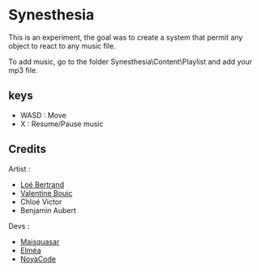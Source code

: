 # Synesthesia

This is an experiment, the goal was to create a system that permit any object to react to any music file.

To add music, go to the folder Synesthesia\Content\Playlist and add your mp3 file.

## keys
- WASD : Move
- X : Resume/Pause music

## Credits

Artist :
- [Loé Bertrand](https://www.artstation.com/louisgjbertrand)
- [Valentine Bouic](https://www.artstation.com/ryme_exe)
- Chloé Victor
- Benjamin Aubert

Devs :
- [Maisquasar](https://github.com/Maisquasar)
- [Elméa](https://github.com/Elmea)
- [NoyaCode](https://github.com/NoyaCode)
